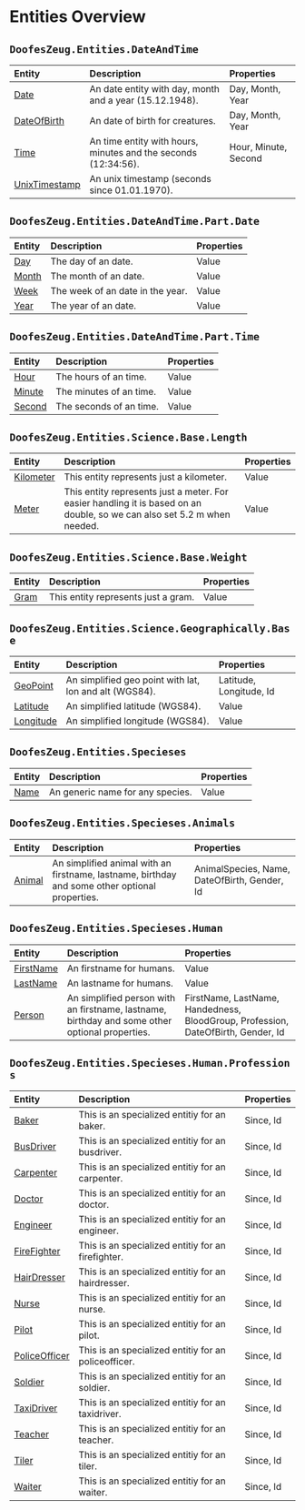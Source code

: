 ﻿# Entities Overview


## `DoofesZeug.Entities.DateAndTime`

|Entity|Description|Properties|
|:-----|:----------|:---------|
|[Date](./DoofesZeug.Entities.DateAndTime/Date.md)|An date entity with day, month and a year (15.12.1948).|Day, Month, Year|
|[DateOfBirth](./DoofesZeug.Entities.DateAndTime/DateOfBirth.md)|An date of birth for creatures.|Day, Month, Year|
|[Time](./DoofesZeug.Entities.DateAndTime/Time.md)|An time entity with hours, minutes and the seconds (12:34:56).|Hour, Minute, Second|
|[UnixTimestamp](./DoofesZeug.Entities.DateAndTime/UnixTimestamp.md)|An unix timestamp (seconds since 01.01.1970).||


## `DoofesZeug.Entities.DateAndTime.Part.Date`

|Entity|Description|Properties|
|:-----|:----------|:---------|
|[Day](./DoofesZeug.Entities.DateAndTime.Part.Date/Day.md)|The day of an date.|Value|
|[Month](./DoofesZeug.Entities.DateAndTime.Part.Date/Month.md)|The month of an date.|Value|
|[Week](./DoofesZeug.Entities.DateAndTime.Part.Date/Week.md)|The week of an date in the year.|Value|
|[Year](./DoofesZeug.Entities.DateAndTime.Part.Date/Year.md)|The year of an date.|Value|


## `DoofesZeug.Entities.DateAndTime.Part.Time`

|Entity|Description|Properties|
|:-----|:----------|:---------|
|[Hour](./DoofesZeug.Entities.DateAndTime.Part.Time/Hour.md)|The hours of an time.|Value|
|[Minute](./DoofesZeug.Entities.DateAndTime.Part.Time/Minute.md)|The minutes of an time.|Value|
|[Second](./DoofesZeug.Entities.DateAndTime.Part.Time/Second.md)|The seconds of an time.|Value|


## `DoofesZeug.Entities.Science.Base.Length`

|Entity|Description|Properties|
|:-----|:----------|:---------|
|[Kilometer](./DoofesZeug.Entities.Science.Base.Length/Kilometer.md)|This entity represents just a kilometer.|Value|
|[Meter](./DoofesZeug.Entities.Science.Base.Length/Meter.md)|This entity represents just a meter. For easier handling it is based on an double, so we can also set 5.2 m when needed.|Value|


## `DoofesZeug.Entities.Science.Base.Weight`

|Entity|Description|Properties|
|:-----|:----------|:---------|
|[Gram](./DoofesZeug.Entities.Science.Base.Weight/Gram.md)|This entity represents just a gram.|Value|


## `DoofesZeug.Entities.Science.Geographically.Base`

|Entity|Description|Properties|
|:-----|:----------|:---------|
|[GeoPoint](./DoofesZeug.Entities.Science.Geographically.Base/GeoPoint.md)|An simplified geo point with lat, lon and alt (WGS84).|Latitude, Longitude, Id|
|[Latitude](./DoofesZeug.Entities.Science.Geographically.Base/Latitude.md)|An simplified latitude (WGS84).|Value|
|[Longitude](./DoofesZeug.Entities.Science.Geographically.Base/Longitude.md)|An simplified longitude (WGS84).|Value|


## `DoofesZeug.Entities.Specieses`

|Entity|Description|Properties|
|:-----|:----------|:---------|
|[Name](./DoofesZeug.Entities.Specieses/Name.md)|An generic name for any species.|Value|


## `DoofesZeug.Entities.Specieses.Animals`

|Entity|Description|Properties|
|:-----|:----------|:---------|
|[Animal](./DoofesZeug.Entities.Specieses.Animals/Animal.md)|An simplified animal with an firstname, lastname, birthday and some other optional properties.|AnimalSpecies, Name, DateOfBirth, Gender, Id|


## `DoofesZeug.Entities.Specieses.Human`

|Entity|Description|Properties|
|:-----|:----------|:---------|
|[FirstName](./DoofesZeug.Entities.Specieses.Human/FirstName.md)|An firstname for humans.|Value|
|[LastName](./DoofesZeug.Entities.Specieses.Human/LastName.md)|An lastname for humans.|Value|
|[Person](./DoofesZeug.Entities.Specieses.Human/Person.md)|An simplified person with an firstname, lastname, birthday and some other optional properties.|FirstName, LastName, Handedness, BloodGroup, Profession, DateOfBirth, Gender, Id|


## `DoofesZeug.Entities.Specieses.Human.Professions`

|Entity|Description|Properties|
|:-----|:----------|:---------|
|[Baker](./DoofesZeug.Entities.Specieses.Human.Professions/Baker.md)|This is an specialized entitiy for an baker.|Since, Id|
|[BusDriver](./DoofesZeug.Entities.Specieses.Human.Professions/BusDriver.md)|This is an specialized entitiy for an busdriver.|Since, Id|
|[Carpenter](./DoofesZeug.Entities.Specieses.Human.Professions/Carpenter.md)|This is an specialized entitiy for an carpenter.|Since, Id|
|[Doctor](./DoofesZeug.Entities.Specieses.Human.Professions/Doctor.md)|This is an specialized entitiy for an doctor.|Since, Id|
|[Engineer](./DoofesZeug.Entities.Specieses.Human.Professions/Engineer.md)|This is an specialized entitiy for an engineer.|Since, Id|
|[FireFighter](./DoofesZeug.Entities.Specieses.Human.Professions/FireFighter.md)|This is an specialized entitiy for an firefighter.|Since, Id|
|[HairDresser](./DoofesZeug.Entities.Specieses.Human.Professions/HairDresser.md)|This is an specialized entitiy for an hairdresser.|Since, Id|
|[Nurse](./DoofesZeug.Entities.Specieses.Human.Professions/Nurse.md)|This is an specialized entitiy for an nurse.|Since, Id|
|[Pilot](./DoofesZeug.Entities.Specieses.Human.Professions/Pilot.md)|This is an specialized entitiy for an pilot.|Since, Id|
|[PoliceOfficer](./DoofesZeug.Entities.Specieses.Human.Professions/PoliceOfficer.md)|This is an specialized entitiy for an policeofficer.|Since, Id|
|[Soldier](./DoofesZeug.Entities.Specieses.Human.Professions/Soldier.md)|This is an specialized entitiy for an soldier.|Since, Id|
|[TaxiDriver](./DoofesZeug.Entities.Specieses.Human.Professions/TaxiDriver.md)|This is an specialized entitiy for an taxidriver.|Since, Id|
|[Teacher](./DoofesZeug.Entities.Specieses.Human.Professions/Teacher.md)|This is an specialized entitiy for an teacher.|Since, Id|
|[Tiler](./DoofesZeug.Entities.Specieses.Human.Professions/Tiler.md)|This is an specialized entitiy for an tiler.|Since, Id|
|[Waiter](./DoofesZeug.Entities.Specieses.Human.Professions/Waiter.md)|This is an specialized entitiy for an waiter.|Since, Id|
